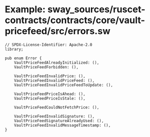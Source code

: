 # Example: sway_sources/ruscet-contracts/contracts/core/vault-pricefeed/src/errors.sw

```sway
// SPDX-License-Identifier: Apache-2.0
library;

pub enum Error {
    VaultPriceFeedAlreadyInitialized: (),
    VaultPriceFeedForbidden: (),

    VaultPriceFeedInvalidPrice: (),
    VaultPriceFeedInvalidPriceFeed: (),
    VaultPriceFeedInvalidPriceFeedToUpdate: (),

    VaultPriceFeedPriceIsAhead: (),
    VaultPriceFeedPriceIsStale: (),

    VaultPriceFeedCouldNotFetchPrice: (),

    VaultPriceFeedInvalidSignature: (),
    VaultPriceFeedSignatureAlreadyUsed: (),
    VaultPriceFeedInvalidMessageTimestamp: (),
}
```
